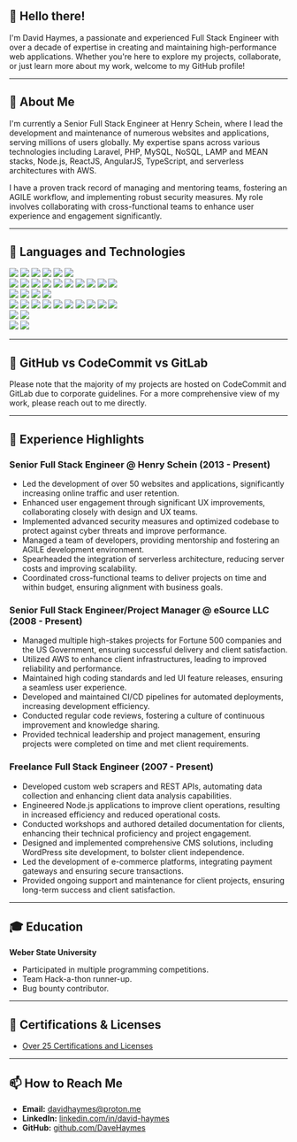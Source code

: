 
## 👋 Hello there!

I'm David Haymes, a passionate and experienced Full Stack Engineer with over a decade of expertise in creating and maintaining high-performance web applications. Whether you're here to explore my projects, collaborate, or just learn more about my work, welcome to my GitHub profile!

---

## 🚀 About Me

I'm currently a Senior Full Stack Engineer at Henry Schein, where I lead the development and maintenance of numerous websites and applications, serving millions of users globally. My expertise spans across various technologies including Laravel, PHP, MySQL, NoSQL, LAMP and MEAN stacks, Node.js, ReactJS, AngularJS, TypeScript, and serverless architectures with AWS.

I have a proven track record of managing and mentoring teams, fostering an AGILE workflow, and implementing robust security measures. My role involves collaborating with cross-functional teams to enhance user experience and engagement significantly.

---

## 🔧 Languages and Technologies

<p style="margin: 0;">
  <img src="https://img.shields.io/badge/PHP-%23777BB4.svg?style=flat&logo=php&logoColor=white"/>
  <img src="https://img.shields.io/badge/Python-%233776AB.svg?style=flat&logo=python&logoColor=white"/>
  <img src="https://img.shields.io/badge/JavaScript-%23F7DF1E.svg?style=flat&logo=javascript&logoColor=black"/>
  <img src="https://img.shields.io/badge/TypeScript-%233178C6.svg?style=flat&logo=typescript&logoColor=white"/>
  <img src="https://img.shields.io/badge/HTML-%23E34F26.svg?style=flat&logo=html5&logoColor=white"/>
  <img src="https://img.shields.io/badge/CSS-%231572B6.svg?style=flat&logo=css3&logoColor=white"/>
</p>

<p style="margin: 0;">
  <img src="https://img.shields.io/badge/Laravel-%23FF2D20.svg?style=flat&logo=laravel&logoColor=white"/>
  <img src="https://img.shields.io/badge/Node.js-%23339933.svg?style=flat&logo=node.js&logoColor=white"/>
  <img src="https://img.shields.io/badge/React-%2361DAFB.svg?style=flat&logo=react&logoColor=black"/>
  <img src="https://img.shields.io/badge/Vue.js-%234FC08D.svg?style=flat&logo=vue.js&logoColor=white"/>
  <img src="https://img.shields.io/badge/Bootstrap-%23563D7C.svg?style=flat&logo=bootstrap&logoColor=white"/>
  <img src="https://img.shields.io/badge/TailwindCSS-%2338B2AC.svg?style=flat&logo=tailwind-css&logoColor=white"/>
  <img src="https://img.shields.io/badge/jQuery-%230769AD.svg?style=flat&logo=jquery&logoColor=white"/>
  <img src="https://img.shields.io/badge/GraphQL-%23E10098.svg?style=flat&logo=graphql&logoColor=white"/>
  <img src="https://img.shields.io/badge/SASS-%23CC6699.svg?style=flat&logo=sass&logoColor=white"/>
  <img src="https://img.shields.io/badge/Less-%231D365D.svg?style=flat&logo=less&logoColor=white"/>
</p>

<p style="margin: 0;">
  <img src="https://img.shields.io/badge/MySQL-%234479A1.svg?style=flat&logo=mysql&logoColor=white"/>
  <img src="https://img.shields.io/badge/MongoDB-%2347A248.svg?style=flat&logo=mongodb&logoColor=white"/>
  <img src="https://img.shields.io/badge/PostgreSQL-%23336791.svg?style=flat&logo=postgresql&logoColor=white"/>
  <img src="https://img.shields.io/badge/SQLite-%23003B57.svg?style=flat&logo=sqlite&logoColor=white"/>
</p>

<p style="margin: 0;">
  <img src="https://img.shields.io/badge/AWS-%23232F3E.svg?style=flat&logo=amazon-aws&logoColor=white"/>
  <img src="https://img.shields.io/badge/Docker-%232496ED.svg?style=flat&logo=docker&logoColor=white"/>
  <img src="https://img.shields.io/badge/Git-%23F05032.svg?style=flat&logo=git&logoColor=white"/>
  <img src="https://img.shields.io/badge/Linux-%23FCC624.svg?style=flat&logo=linux&logoColor=black"/>
  <img src="https://img.shields.io/badge/Wiz.io-%230072C6.svg?style=flat&logo=wiz&logoColor=white"/>
  <img src="https://img.shields.io/badge/Nginx-%23009639.svg?style=flat&logo=nginx&logoColor=white"/>
  <img src="https://img.shields.io/badge/Apache-%23D22128.svg?style=flat&logo=apache&logoColor=white"/>
  <img src="https://img.shields.io/badge/Kubernetes-%23326CE5.svg?style=flat&logo=kubernetes&logoColor=white"/>
  <img src="https://img.shields.io/badge/Jira-%230A74DA.svg?style=flat&logo=jira&logoColor=white"/>
  <img src="https://img.shields.io/badge/Atlassian-%230052CC.svg?style=flat&logo=atlassian&logoColor=white"/>
</p>

<p style="margin: 0;">
  <img src="https://img.shields.io/badge/Markdown-%23000000.svg?style=flat&logo=markdown&logoColor=white"/>
  <img src="https://img.shields.io/badge/Swagger-%2385EA2D.svg?style=flat&logo=swagger&logoColor=black"/>
</p>

<p style="margin: 0;">
  <img src="https://img.shields.io/badge/APIs-%23000000.svg?style=flat&logo=api&logoColor=white"/>
  <img src="https://img.shields.io/badge/OAuth-%23000000.svg?style=flat&logo=oauth&logoColor=white"/>
</p>

---

## 📂 GitHub vs CodeCommit vs GitLab

Please note that the majority of my projects are hosted on CodeCommit and GitLab due to corporate guidelines. For a more comprehensive view of my work, please reach out to me directly.

---

## 🌟 Experience Highlights

### Senior Full Stack Engineer @ Henry Schein (2013 - Present)
- Led the development of over 50 websites and applications, significantly increasing online traffic and user retention.
- Enhanced user engagement through significant UX improvements, collaborating closely with design and UX teams.
- Implemented advanced security measures and optimized codebase to protect against cyber threats and improve performance.
- Managed a team of developers, providing mentorship and fostering an AGILE development environment.
- Spearheaded the integration of serverless architecture, reducing server costs and improving scalability.
- Coordinated cross-functional teams to deliver projects on time and within budget, ensuring alignment with business goals.

### Senior Full Stack Engineer/Project Manager @ eSource LLC (2008 - Present)
- Managed multiple high-stakes projects for Fortune 500 companies and the US Government, ensuring successful delivery and client satisfaction.
- Utilized AWS to enhance client infrastructures, leading to improved reliability and performance.
- Maintained high coding standards and led UI feature releases, ensuring a seamless user experience.
- Developed and maintained CI/CD pipelines for automated deployments, increasing development efficiency.
- Conducted regular code reviews, fostering a culture of continuous improvement and knowledge sharing.
- Provided technical leadership and project management, ensuring projects were completed on time and met client requirements.

### Freelance Full Stack Engineer (2007 - Present)
- Developed custom web scrapers and REST APIs, automating data collection and enhancing client data analysis capabilities.
- Engineered Node.js applications to improve client operations, resulting in increased efficiency and reduced operational costs.
- Conducted workshops and authored detailed documentation for clients, enhancing their technical proficiency and project engagement.
- Designed and implemented comprehensive CMS solutions, including WordPress site development, to bolster client independence.
- Led the development of e-commerce platforms, integrating payment gateways and ensuring secure transactions.
- Provided ongoing support and maintenance for client projects, ensuring long-term success and client satisfaction.


---

## 🎓 Education

**Weber State University**
- Participated in multiple programming competitions.
- Team Hack-a-thon runner-up.
- Bug bounty contributor.

---

## 🏅 Certifications & Licenses
 - [Over 25 Certifications and Licenses](https://www.linkedin.com/in/david-haymes/details/certifications/)

---

## 📫 How to Reach Me

- **Email:** [davidhaymes@proton.me](mailto:davidhaymes@proton.me)
- **LinkedIn:** [linkedin.com/in/david-haymes](https://www.linkedin.com/in/david-haymes/)
- **GitHub:** [github.com/DaveHaymes](https://github.com/DaveHaymes)
